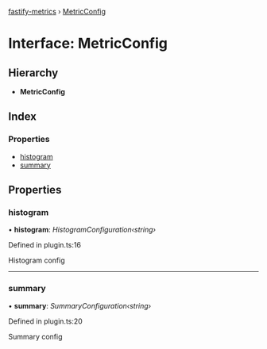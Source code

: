 [fastify-metrics](../README.md) › [MetricConfig](metricconfig.md)

# Interface: MetricConfig

## Hierarchy

* **MetricConfig**

## Index

### Properties

* [histogram](metricconfig.md#histogram)
* [summary](metricconfig.md#summary)

## Properties

###  histogram

• **histogram**: *HistogramConfiguration‹string›*

Defined in plugin.ts:16

Histogram config

___

###  summary

• **summary**: *SummaryConfiguration‹string›*

Defined in plugin.ts:20

Summary config
